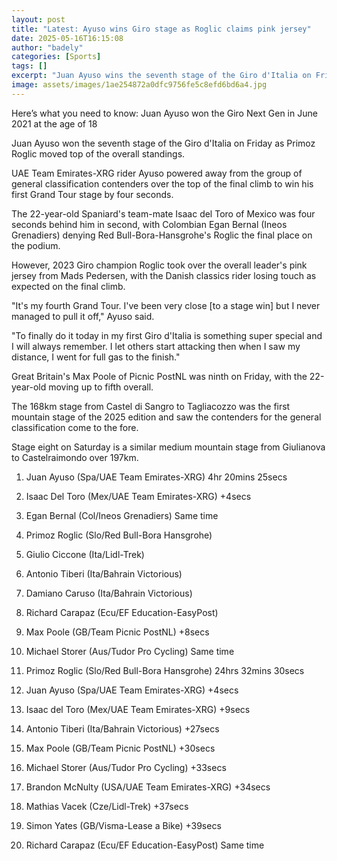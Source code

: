 ```yaml
---
layout: post
title: "Latest: Ayuso wins Giro stage as Roglic claims pink jersey"
date: 2025-05-16T16:15:08
author: "badely"
categories: [Sports]
tags: []
excerpt: "Juan Ayuso wins the seventh stage of the Giro d'Italia on Friday as Primoz Roglic moves top of the overall standings."
image: assets/images/1ae254872a0dfc9756fe5c8efd6bd6a4.jpg
---
```


Here’s what you need to know: Juan Ayuso won the Giro Next Gen in June 2021 at the age of 18

Juan Ayuso won the seventh stage of the Giro d'Italia on Friday as Primoz Roglic moved top of the overall standings.

UAE Team Emirates-XRG rider Ayuso powered away from the group of general classification contenders over the top of the final climb to win his first Grand Tour stage by four seconds. 

The 22-year-old Spaniard's team-mate Isaac del Toro of Mexico was four seconds behind him in second, with Colombian Egan Bernal (Ineos Grenadiers) denying Red Bull-Bora-Hansgrohe's Roglic the final place on the podium.

However, 2023 Giro champion Roglic took over the overall leader's pink jersey from Mads Pedersen, with the Danish classics rider losing touch as expected on the final climb.

"It's my fourth Grand Tour. I've been very close [to a stage win] but I never managed to pull it off," Ayuso said.

"To finally do it today in my first Giro d'Italia is something super special and I will always remember. I let others start attacking then when I saw my distance, I went for full gas to the finish."

Great Britain's Max Poole of Picnic PostNL was ninth on Friday, with the 22-year-old moving up to fifth overall.

The 168km stage from Castel di Sangro to Tagliacozzo was the first mountain stage of the 2025 edition and saw the contenders for the general classification come to the fore.

Stage eight on Saturday is a similar medium mountain stage from Giulianova to Castelraimondo over 197km.

1. Juan Ayuso (Spa/UAE Team Emirates-XRG) 4hr 20mins 25secs

2. Isaac Del Toro (Mex/UAE Team Emirates-XRG) +4secs

3. Egan Bernal (Col/Ineos Grenadiers) Same time

4. Primoz Roglic (Slo/Red Bull-Bora Hansgrohe)

5. Giulio Ciccone (Ita/Lidl-Trek)

6. Antonio Tiberi (Ita/Bahrain Victorious)

7. Damiano Caruso (Ita/Bahrain Victorious)

8. Richard Carapaz (Ecu/EF Education-EasyPost)

9. Max Poole (GB/Team Picnic PostNL) +8secs

10. Michael Storer (Aus/Tudor Pro Cycling) Same time

1. Primoz Roglic (Slo/Red Bull-Bora Hansgrohe) 24hrs 32mins 30secs

2. Juan Ayuso (Spa/UAE Team Emirates-XRG) +4secs

3. Isaac del Toro (Mex/UAE Team Emirates-XRG) +9secs

4. Antonio Tiberi (Ita/Bahrain Victorious) +27secs

5. Max Poole (GB/Team Picnic PostNL) +30secs

6. Michael Storer (Aus/Tudor Pro Cycling) +33secs

7. Brandon McNulty (USA/UAE Team Emirates-XRG) +34secs

8. Mathias Vacek (Cze/Lidl-Trek) +37secs

9. Simon Yates (GB/Visma-Lease a Bike) +39secs

10. Richard Carapaz (Ecu/EF Education-EasyPost) Same time

